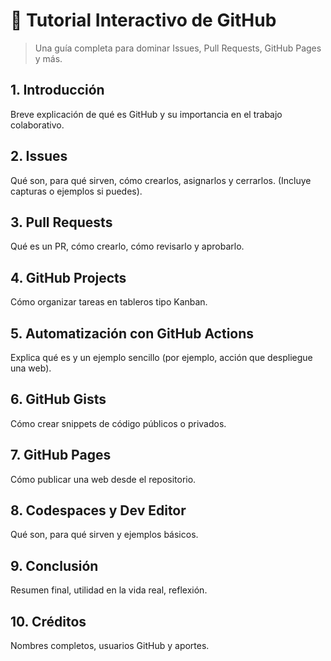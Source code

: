 # 📘 Tutorial Interactivo de GitHub

> Una guía completa para dominar Issues, Pull Requests, GitHub Pages y más.

## 1. Introducción

Breve explicación de qué es GitHub y su importancia en el trabajo colaborativo.

## 2. Issues

Qué son, para qué sirven, cómo crearlos, asignarlos y cerrarlos. (Incluye capturas o ejemplos si puedes).

## 3. Pull Requests

Qué es un PR, cómo crearlo, cómo revisarlo y aprobarlo.

## 4. GitHub Projects

Cómo organizar tareas en tableros tipo Kanban.

## 5. Automatización con GitHub Actions

Explica qué es y un ejemplo sencillo (por ejemplo, acción que despliegue una web).

## 6. GitHub Gists

Cómo crear snippets de código públicos o privados.

## 7. GitHub Pages

Cómo publicar una web desde el repositorio.

## 8. Codespaces y Dev Editor

Qué son, para qué sirven y ejemplos básicos.

## 9. Conclusión

Resumen final, utilidad en la vida real, reflexión.

## 10. Créditos

Nombres completos, usuarios GitHub y aportes.
